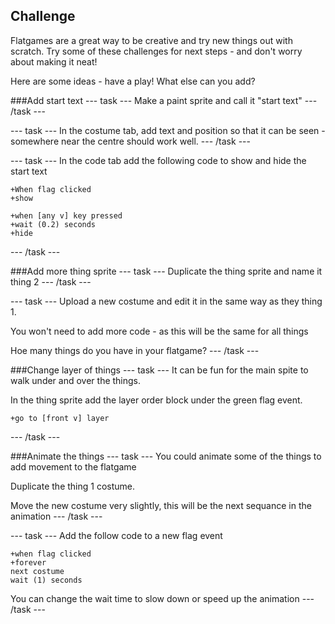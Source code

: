 ## Challenge

Flatgames are a great way to be creative and try new things out with scratch. Try some of these challenges for next steps - and don't worry about making it neat!

Here are some ideas - have a play! What else can you add? 

###Add start text
--- task ---
Make a paint sprite and call it "start text"
--- /task ---

--- task ---
In the costume tab, add text and position so that it can be seen - somewhere near the centre should work well.
--- /task ---

--- task ---
In the code tab add the following code to show and hide the start text

```blocks3
+When flag clicked
+show
```

```blocks3
+when [any v] key pressed
+wait (0.2) seconds
+hide
```
--- /task ---

###Add more thing sprite
--- task ---
Duplicate the thing sprite and name it thing 2
--- /task ---

--- task ---
Upload a new costume and edit it in the same way as they thing 1.

You won't need to add more code - as this will be the same for all things

Hoe many things do you have in your flatgame?
--- /task ---

###Change layer of things
--- task ---
It can be fun for the main spite to walk under and over the things. 

In the thing sprite add the layer order block under the green flag event.

```blocks3
+go to [front v] layer
```
--- /task ---

###Animate the things
--- task ---
You could animate some of the things to add movement to the flatgame

Duplicate the thing 1 costume. 

Move the new costume very slightly, this will be the next sequance in the animation
--- /task ---

--- task ---
Add the follow code to a new flag event

```blocks3
+when flag clicked
+forever
next costume
wait (1) seconds
```

You can change the wait time to slow down or speed up the animation 
--- /task ---